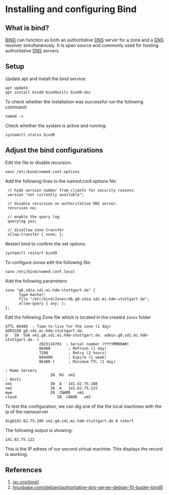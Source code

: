 # Installing and configuring Bind

## What is bind?

[BIND](/acronyms) can function as both an authoritative [DNS](/acronyms) server for a zone and a [DNS](/acronyms) resolver simultaneously. It is open source and commonly used for hosting authoritative [DNS](/acronyms) servers.

## Setup

Update apt and install the bind service:

```ssh
apt update
apt install bind9 bind9utils bind9-doc
```

To check whether the installation was successful run the following command:

```ssh
named -v
```

Check whether the system is active and running:

```ssh
systemctl status bind9
```

## Adjust the bind configurations

Edit the file to disable recursion.

```ssh
nano /etc/bind/named.conf.options
```

Add the following lines to the named.conf.options file:

```ssh
 // hide version number from clients for security reasons.
 version "not currently available";

 // disable recursion on authoritative DNS server.
 recursion no;

 // enable the query log
 querylog yes;

 // disallow zone transfer
 allow-transfer { none; };
```

Restart bind to confirm the set options:

```ssh
systemctl restart bind9
```

To configure zones edit the following file:

```ssh
nano /etc/bind/named.conf.local
```

Add the following parameters:

```ssh
zone "g8.sdia.sdi.mi.hdm-stuttgart.de" {
      type master;
      file "/etc/bind/Zones/db.g8.sdia.sdi.mi.hdm-stuttgart.de";
      allow-query { any; };
};
```

Edit the following Zone file which is located in the created `Zones` folder

```shh
$TTL 86400  ; Time-to-live for the zone (1 day)
$ORIGIN g8.sdi.mi.hdm-stuttgart.de.
@   IN  SOA vm1.g8.sdi.mi.hdm-stuttgart.de. admin.g8.sdi.mi.hdm-stuttgart.de. (
               2023110701  ; Serial number (YYYYMMDD##)
               86400        ; Refresh (1 day)
               7200         ; Retry (2 hours)
               604800       ; Expire (1 week)
               86400 )      ; Minimum TTL (1 day)

; Name Servers
                    IN  NS  vm1
; Hosts
vm1                 IN  A   141.62.75.108
vm2                 IN  A   141.62.75.122
www                 IN  CNAME   vm1
cloud                  IN  CNAME   vm2
```

To test the configuration, we can dig one of the the local machines with the ip of the nameserver

```ssh
dig@141.62.75.108 vm2.g8.sdi.mi.hdm-stuttgart.de A +short
```

The following output is showing:

```
141.62.75.122
```

This is the IP adress of our second virtual machine. This displays the record is working.

## References

1. [isc.org/bind/](https://www.isc.org/bind/)
2. [linuxbabe.com/debian/authoritative-dns-server-debian-10-buster-bind9](https://www.linuxbabe.com/debian/authoritative-dns-server-debian-10-buster-bind9)
